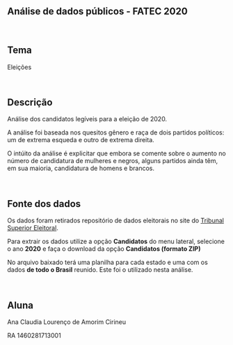 ## Análise de dados públicos - FATEC 2020
<br />

## Tema 
<p>Eleições</p>
<br />

## Descrição
<p>Análise dos candidatos legíveis para a eleição de 2020.</p>
<p>A análise foi baseada nos quesitos gênero e raça de dois partidos políticos: um de extrema esqueda e outro de extrema direita.</p>
<p>O intúito da análise é explicitar que embora se comente sobre o aumento no número de candidatura de mulheres e negros, alguns partidos ainda têm, em sua maioria, candidatura de homens e brancos.</p>

<br />

## Fonte dos dados
<p>Os dados foram retirados repositório de dados eleitorais no site do <a href="http://www.tse.jus.br/eleicoes/estatisticas/repositorio-de-dados-eleitorais-1/repositorio-de-dados-eleitorais">Tribunal Superior Eleitoral</a>.</p>
<p>Para extrair os dados utilize a opção <strong>Candidatos</strong> do menu lateral, selecione o ano <strong>2020</strong> e faça o download da opção <strong>Candidatos (formato ZIP)</strong></p>
<p>No arquivo baixado terá uma planilha para cada estado e uma com os dados <strong>de todo o Brasil</strong> reunido. Este foi o utilizado nesta análise.</p>

<br />

## Aluna
<p>Ana Claudia Lourenço de Amorim Cirineu</p>
<p>RA 1460281713001</p>
